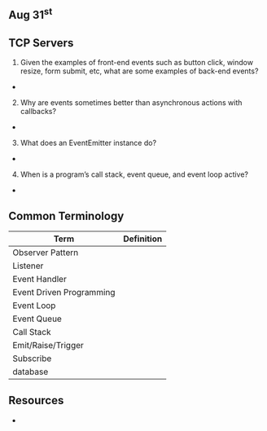 ## Aug 31<sup>st</sup>
## TCP Servers

1. Given the examples of front-end events such as button click, window resize, form submit, etc, what are some examples of back-end events?
- 

2. Why are events sometimes better than asynchronous actions with callbacks?
- 

3. What does an EventEmitter instance do?
- 

4. When is a program’s call stack, event queue, and event loop active?
- 



## Common Terminology

|    **Term**    | **Definition**  |
| -------------- | ----------- |
| Observer Pattern  |         |
| Listener|       |
| Event Handler |     |
| Event Driven Programming |     |
| Event Loop |     |
| Event Queue |     |
| Call Stack |   |
| Emit/Raise/Trigger |  |
| Subscribe |  |
| database  |  |




## Resources
- 